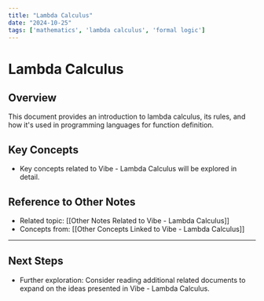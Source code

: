 ```yaml
---
title: "Lambda Calculus"
date: "2024-10-25"
tags: ['mathematics', 'lambda calculus', 'formal logic']
---
```


# Lambda Calculus

## Overview

This document provides an introduction to lambda calculus, its rules, and how it's used in programming languages for function definition.

## Key Concepts

- Key concepts related to Vibe - Lambda Calculus will be explored in detail.
  
## Reference to Other Notes

- Related topic: [[Other Notes Related to Vibe - Lambda Calculus]]
- Concepts from: [[Other Concepts Linked to Vibe - Lambda Calculus]]
---

## Next Steps

- Further exploration: Consider reading additional related documents to expand on the ideas presented in Vibe - Lambda Calculus.
